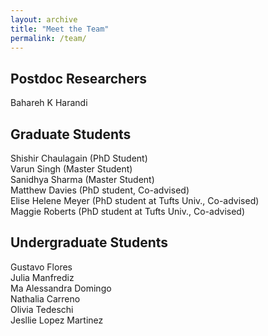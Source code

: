 ```yaml
---
layout: archive
title: "Meet the Team"
permalink: /team/
---
```


<!-- ![Khashayar Heydarpour](/images/team/KH.jpeg) -->
## Postdoc Researchers
Bahareh K Harandi <br />

## Graduate Students
Shishir Chaulagain (PhD Student) <br />
Varun Singh (Master Student) <br />
Sanidhya Sharma (Master Student) <br />
Matthew Davies (PhD student, Co-advised) <br />
Elise Helene Meyer (PhD student at Tufts Univ., Co-advised) <br />
Maggie Roberts (PhD student at Tufts Univ., Co-advised) <br />

## Undergraduate Students
Gustavo Flores <br />
Julia Manfrediz <br />
Ma Alessandra Domingo <br />
Nathalia Carreno <br />
Olivia Tedeschi <br />
Jesllie Lopez Martinez <br />


<!-- Role: PhD Student

Hometown: Tehran, Iran

Research topic: Earthquake Engineering, AI

Email: khashayar.heydarpour@ucf.edu  -->

<!-- ![Jesllie Lopez Martinez](/images/team/JLM.jpg) -->



<!-- Role: Undergraduate Research Assistant

Hometown: Honduras

Research topic: Waveform Processing, Site Response

Email: jesllie.lopezmartinez@ucf.edu -->
